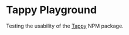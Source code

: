 # Tappy Playground

Testing the usability of the [Tappy](https://github.com/yahoojapan/tappy) NPM package.
